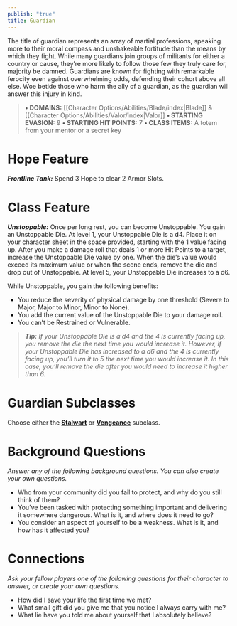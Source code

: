 ```yaml
---
publish: "true"
title: Guardian
---
```

The title of guardian represents an array of martial professions, speaking more to their moral compass and unshakeable fortitude than the means by which they fight. While many guardians join groups of militants for either a country or cause, they’re more likely to follow those few they truly care for, majority be damned. Guardians are known for fighting with remarkable ferocity even against overwhelming odds, defending their cohort above all else. Woe betide those who harm the ally of a guardian, as the guardian will answer this injury in kind.

> **• DOMAINS:** [[Character Options/Abilities/Blade/index|Blade]] & [[Character Options/Abilities/Valor/index|Valor]]
> **• STARTING EVASION:** 9
> **• STARTING HIT POINTS:** 7
> **• CLASS ITEMS:** A totem from your mentor or a secret key

# Hope Feature
***Frontline Tank:*** Spend 3 Hope to clear 2 Armor Slots.
# Class Feature
***Unstoppable:*** Once per long rest, you can become Unstoppable. You gain an Unstoppable Die. At level 1, your Unstoppable Die is a d4. Place it on your character sheet in the space provided, starting with the 1 value facing up. After you make a damage roll that deals 1 or more Hit Points to a target, increase the Unstoppable Die value by one. When the die’s value would exceed its maximum value or when the scene ends, remove the die and drop out of Unstoppable. At level 5, your Unstoppable Die increases to a d6.

While Unstoppable, you gain the following benefits:

- You reduce the severity of physical damage by one threshold (Severe to Major, Major to Minor, Minor to None).
- You add the current value of the Unstoppable Die to your damage roll.
- You can’t be Restrained or Vulnerable.

> ***Tip:*** *If your Unstoppable Die is a d4 and the 4 is currently facing up, you remove the die the next time you would increase it. However, if your Unstoppable Die has increased to a d6 and the 4 is currently facing up, you’ll turn it to 5 the next time you would increase it. In this case, you’ll remove the die after you would need to increase it higher than 6.*

# Guardian Subclasses

Choose either the **[Stalwart](Stalwart.md)** or **[Vengeance](Vengeance.md)** subclass.

# Background Questions

*Answer any of the following background questions. You can also create your own questions.*

- Who from your community did you fail to protect, and why do you still think of them?
- You’ve been tasked with protecting something important and delivering it somewhere dangerous. What is it, and where does it need to go?
- You consider an aspect of yourself to be a weakness. What is it, and how has it affected you?

# Connections

*Ask your fellow players one of the following questions for their character to answer, or create your own questions.*

- How did I save your life the first time we met?
- What small gift did you give me that you notice I always carry with me?
- What lie have you told me about yourself that I absolutely believe?
